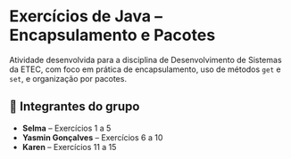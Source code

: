 # Exercícios de Java – Encapsulamento e Pacotes

Atividade desenvolvida para a disciplina de Desenvolvimento de Sistemas da ETEC, com foco em prática de encapsulamento, uso de métodos `get` e `set`, e organização por pacotes.

## 👥 Integrantes do grupo
- **Selma** – Exercícios 1 a 5  
- **Yasmin Gonçalves** – Exercícios 6 a 10  
- **Karen** – Exercícios 11 a 15
